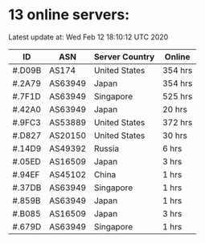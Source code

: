 # 13 online servers:

Latest update at: Wed Feb 12 18:10:12 UTC 2020

| ID | ASN | Server Country | Online |
| -- | --- | -------------- | ------ |
| #.D09B | AS174 | United States | 354 hrs |
| #.2A79 | AS63949 | Japan | 354 hrs |
| #.7F1D | AS63949 | Singapore | 525 hrs |
| #.42A0 | AS63949 | Japan | 20 hrs |
| #.9FC3 | AS53889 | United States | 372 hrs |
| #.D827 | AS20150 | United States | 30 hrs |
| #.14D9 | AS49392 | Russia | 6 hrs |
| #.05ED | AS16509 | Japan | 3 hrs |
| #.94EF | AS45102 | China | 1 hrs |
| #.37DB | AS63949 | Singapore | 1 hrs |
| #.859B | AS63949 | Japan | 1 hrs |
| #.B085 | AS16509 | Japan | 3 hrs |
| #.679D | AS63949 | Singapore | 1 hrs |

